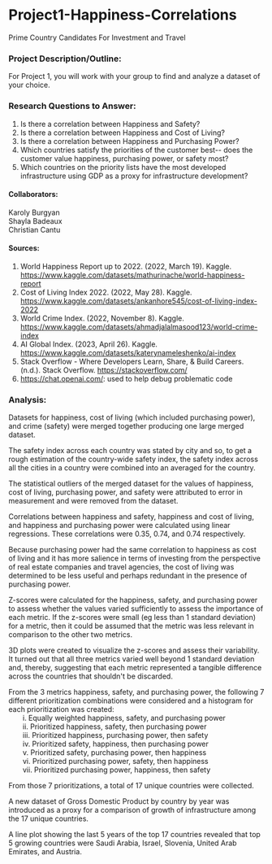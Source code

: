 # Project1-Happiness-Correlations
Prime Country Candidates For Investment and Travel

### Project Description/Outline:
For Project 1, you will work with your group to find and analyze a dataset of your choice. 

 
### Research Questions to Answer:
1. Is there a correlation between Happiness and Safety?<br>
2. Is there a correlation between Happiness and Cost of Living?<br>
3. Is there a correlation between Happiness and Purchasing Power?<br>
4. Which countries satisfy the priorities of the customer best-- does the customer value happiness, purchasing power, or safety most?<br>
5. Which countries on the priority lists have the most developed infrastructure using GDP as a proxy for infrastructure development?<br>


#### Collaborators:<br>
Karoly Burgyan<br>
Shayla Badeaux<br>
Christian Cantu


#### Sources:
1.	World Happiness Report up to 2022. (2022, March 19). Kaggle. https://www.kaggle.com/datasets/mathurinache/world-happiness-report
2.	Cost of Living Index 2022. (2022, May 28). Kaggle. https://www.kaggle.com/datasets/ankanhore545/cost-of-living-index-2022
3.	World Crime Index. (2022, November 8). Kaggle. https://www.kaggle.com/datasets/ahmadjalalmasood123/world-crime-index
4.	AI Global Index. (2023, April 26). Kaggle. https://www.kaggle.com/datasets/katerynameleshenko/ai-index
5.	Stack Overflow - Where Developers Learn, Share, & Build Careers. (n.d.). Stack Overflow. https://stackoverflow.com/
6.	https://chat.openai.com/: used to help debug problematic code

### Analysis:<br>
Datasets for happiness, cost of living (which included purchasing power), and crime (safety) were merged together producing one large merged dataset.

The safety index across each country was stated by city and so, to get a rough estimation of the country-wide safety index, the safety index across all the cities in a country were combined into an averaged for the country.

The statistical outliers of the merged dataset for the values of happiness, cost of living, purchasing power, and safety were attributed to error in measurement and were removed from the dataset.

Correlations between happiness and safety, happiness and cost of living, and happiness and purchasing power were calculated using linear regressions. These correlations were 0.35, 0.74, and 0.74 respectively.

Because purchasing power had the same correlation to happiness as cost of living and it has more salience in terms of investing from the perspective of real estate companies and travel agencies, the cost of living was determined to be less useful and perhaps redundant in the presence of purchasing power.

Z-scores were calculated for the happiness, safety, and purchasing power to assess whether the values varied sufficiently to assess the importance of each metric. If the z-scores were small (eg less than 1 standard deviation) for a metric, then it could be assumed that the metric was less relevant in comparison to the other two metrics.

3D plots were created to visualize the z-scores and assess their variability. It turned out that all three metrics varied well beyond 1 standard deviation and, thereby, suggesting that each metric represented a tangible difference across the countries that shouldn't be discarded.

From the 3 metrics happiness, safety, and purchasing power, the following 7 different prioritization combinations were considered and a histogram for each prioritization was created:<br>
  i. Equally weighted happiness, safety, and purchasing power<br>
  ii. Prioritized happiness, safety, then purchasing power<br>
  iii. Prioritized happiness, purchasing power, then safety<br>
  iv. Prioritized safety, happiness, then purchasing power<br>
  v. Prioritized safety, purchasing power, then happiness<br>
  vi. Prioritized purchasing power, safety, then happiness<br>
  vii. Prioritized purchasing power, happiness, then safety<br>

From those 7 prioritizations, a total of 17 unique countries were collected.

A new dataset of Gross Domestic Product by country by year was introduced as a proxy for a comparison of growth of infrastructure among the 17 unique countries.

A line plot showing the last 5 years of the top 17 countries revealed that top 5 growing countries were Saudi Arabia, Israel, Slovenia, United Arab Emirates, and Austria.
